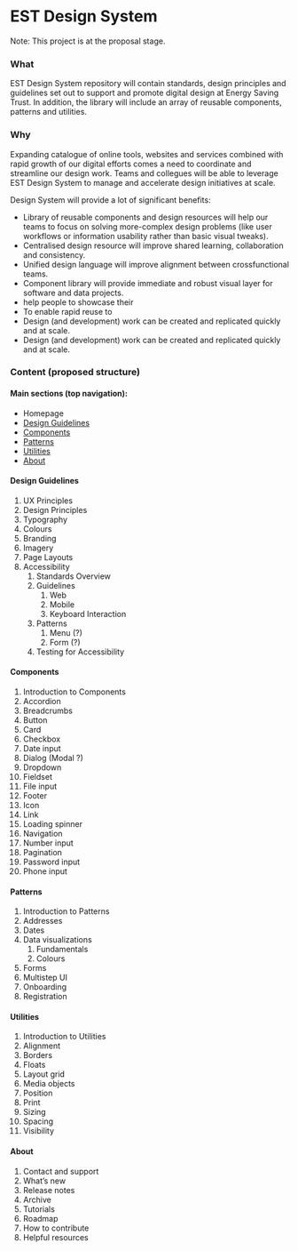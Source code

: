 # EST Design System

Note: This project is at the proposal stage.

### What

EST Design System repository will contain standards, design principles and guidelines set out to support and promote digital design at Energy Saving Trust. In addition, the library will include an array of reusable components, patterns and utilities.

### Why

Expanding catalogue of online tools, websites and services combined with rapid growth of our digital efforts comes a need to coordinate and streamline our design work. Teams and collegues will be able to leverage EST Design System to manage and accelerate design initiatives at scale. 

Design System will provide a lot of significant benefits:

* Library of reusable components and design resources will help our teams to focus on solving more-complex design problems (like user workflows or information usability rather than basic visual tweaks).
* Centralised design resource will improve shared learning, collaboration and consistency.
* Unified design language will improve alignment between crossfunctional teams. 
* Component library will provide immediate and robust visual layer for software and data projects. 
* help people to showcase their
* To enable rapid reuse to
* Design (and development) work can be created and replicated quickly and at scale.
* Design (and development) work can be created and replicated quickly and at scale.



### Content (proposed structure)

#### Main sections (top navigation):
* Homepage
* [Design Guidelines](#design-guidelines)
* [Components](#components)
* [Patterns](#patterns)
* [Utilities](#utilities)
* [About](#about)

#### Design Guidelines

1. UX Principles
1. Design Principles
1. Typography
1. Colours
1. Branding
1. Imagery
1. Page Layouts
1. Accessibility
   1. Standards Overview
   1. Guidelines
      1. Web
      1. Mobile
      1. Keyboard Interaction
   1. Patterns
      1. Menu (?)
      1. Form (?)
   1. Testing for Accessibility

#### Components

1. Introduction to Components
1. Accordion
1. Breadcrumbs
1. Button
1. Card
1. Checkbox
1. Date input
1. Dialog (Modal ?)
1. Dropdown
1. Fieldset
1. File input
1. Footer
1. Icon
1. Link
1. Loading spinner
1. Navigation
1. Number input
1. Pagination
1. Password input
1. Phone input

#### Patterns

1. Introduction to Patterns
1. Addresses
1. Dates
1. Data visualizations
   1. Fundamentals
   1. Colours
1. Forms
1. Multistep UI
1. Onboarding
1. Registration

#### Utilities

1. Introduction to Utilities
1. Alignment
1. Borders
1. Floats
1. Layout grid
1. Media objects
1. Position
1. Print
1. Sizing
1. Spacing
1. Visibility

#### About

1. Contact and support
1. What’s new
1. Release notes
1. Archive
1. Tutorials
1. Roadmap
1. How to contribute
1. Helpful resources
